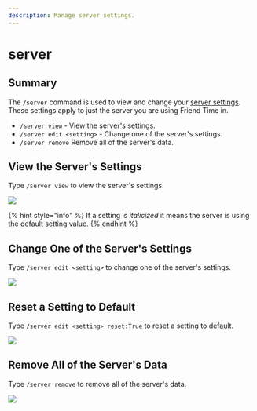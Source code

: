 ```yaml
---
description: Manage server settings.
---
```


# server

## Summary

The `/server` command is used to view and change your [server settings](../../settings/server-settings/). These settings apply to just the server you are using Friend Time in.

* `/server view` - View the server's settings.
* `/server edit <setting>` - Change one of the server's settings.
* `/server remove` Remove all of the server's data.

## View the Server's Settings

Type `/server view` to view the server's settings.

![](../../.gitbook/assets/image%20%2841%29.png)

{% hint style="info" %}
If a setting is _italicized_ it means the server is using the default setting value.
{% endhint %}

## Change One of the Server's Settings

Type `/server edit <setting>` to change one of the server's settings.

![](../../.gitbook/assets/image%20%2840%29.png)

## Reset a Setting to Default

Type `/server edit <setting> reset:True` to reset a setting to default.

![](../../.gitbook/assets/image%20%2846%29.png)

## Remove All of the Server's Data

Type `/server remove` to remove all of the server's data.

![](../../.gitbook/assets/image%20%2842%29.png)

